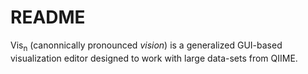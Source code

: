 README
======

Vis<sub>n</sub> (canonnically pronounced _vision_) is a generalized GUI-based
visualization editor designed to work with large data-sets from QIIME.
